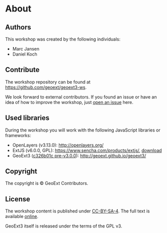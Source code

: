 # About

## Authors

This workshop was created by the following individuals:

* Marc Jansen
* Daniel Koch

## Contribute

The workshop repository can be found at https://github.com/geoext/geoext3-ws.

We look forward to external contributors. If you found an issue or have an idea
of how to improve the workshop, just
[open an issue](https://github.com/geoext/geoext3-ws/issues) here.

## Used libraries

During the workshop you will work with the following JavaScript libraries or
frameworks:

* OpenLayers (v3.13.0): http://openlayers.org/
* ExtJS (v6.0.0, GPL): https://www.sencha.com/products/extjs/,
  [download](https://www.sencha.com/legal/GPL/)
* GeoExt3 ([c326b01c pre-v3.0.0](https://github.com/geoext/geoext3/commit/c326b01c20ffcfa453dafe754093753b7af95bc9)): http://geoext.github.io/geoext3/

## Copyright

The copyright is &copy; GeoExt Contributors.

## License

The workshop content is published under [CC-BY-SA-4](https://creativecommons.org/licenses/by-sa/4.0/). The full text is available [online](https://github.com/geoext/geoext3-ws/blob/master/LICENSE.md).

GeoExt3 itself is released under the terms of the GPL v3.
